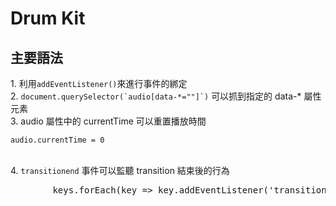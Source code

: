 # Drum Kit
<h2>主要語法</h2>
<p>
    1. 利用<code>addEventListener()</code>來進行事件的綁定 <br>
    2. <code>document.querySelector(`audio[data-*=""]`)</code> 可以抓到指定的 data-* 屬性元素<br>
    3. audio 屬性中的 currentTime 可以重置播放時間<br>
    <pre><code>audio.currentTime = 0</code></pre><br>
    4. <code>transitionend</code> 事件可以監聽 transition 結束後的行為<br>
    <pre>
        keys.forEach(key => key.addEventListener('transitionend', removePlayingClass))
        
</p>
